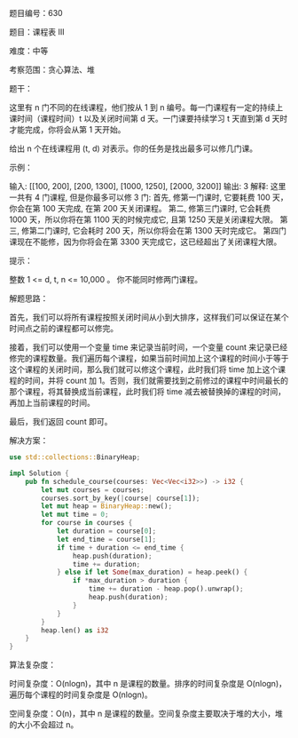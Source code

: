 题目编号：630

题目：课程表 III

难度：中等

考察范围：贪心算法、堆

题干：

这里有 n 门不同的在线课程，他们按从 1 到 n 编号。每一门课程有一定的持续上课时间（课程时间）t 以及关闭时间第 d 天。一门课要持续学习 t 天直到第 d 天时才能完成，你将会从第 1 天开始。

给出 n 个在线课程用 (t, d) 对表示。你的任务是找出最多可以修几门课。

示例：

输入: [[100, 200], [200, 1300], [1000, 1250], [2000, 3200]]
输出: 3
解释: 
这里一共有 4 门课程, 但是你最多可以修 3 门:
首先, 修第一门课时, 它要耗费 100 天，你会在第 100 天完成, 在第 200 天关闭课程。
第二, 修第三门课时, 它会耗费 1000 天，所以你将在第 1100 天的时候完成它, 且第 1250 天是关闭课程大限。
第三, 修第二门课时, 它会耗时 200 天，所以你将会在第 1300 天时完成它。
第四门课现在不能修，因为你将会在第 3300 天完成它，这已经超出了关闭课程大限。

提示：

整数 1 <= d, t, n <= 10,000 。
你不能同时修两门课程。

解题思路：

首先，我们可以将所有课程按照关闭时间从小到大排序，这样我们可以保证在某个时间点之前的课程都可以修完。

接着，我们可以使用一个变量 time 来记录当前时间，一个变量 count 来记录已经修完的课程数量。我们遍历每个课程，如果当前时间加上这个课程的时间小于等于这个课程的关闭时间，那么我们就可以修这个课程，此时我们将 time 加上这个课程的时间，并将 count 加 1。否则，我们就需要找到之前修过的课程中时间最长的那个课程，将其替换成当前课程，此时我们将 time 减去被替换掉的课程的时间，再加上当前课程的时间。

最后，我们返回 count 即可。

解决方案：

```rust
use std::collections::BinaryHeap;

impl Solution {
    pub fn schedule_course(courses: Vec<Vec<i32>>) -> i32 {
        let mut courses = courses;
        courses.sort_by_key(|course| course[1]);
        let mut heap = BinaryHeap::new();
        let mut time = 0;
        for course in courses {
            let duration = course[0];
            let end_time = course[1];
            if time + duration <= end_time {
                heap.push(duration);
                time += duration;
            } else if let Some(max_duration) = heap.peek() {
                if *max_duration > duration {
                    time += duration - heap.pop().unwrap();
                    heap.push(duration);
                }
            }
        }
        heap.len() as i32
    }
}
```

算法复杂度：

时间复杂度：O(nlogn)，其中 n 是课程的数量。排序的时间复杂度是 O(nlogn)，遍历每个课程的时间复杂度是 O(nlogn)。

空间复杂度：O(n)，其中 n 是课程的数量。空间复杂度主要取决于堆的大小，堆的大小不会超过 n。